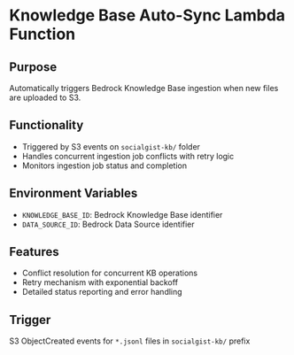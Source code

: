 # Knowledge Base Auto-Sync Lambda Function

## Purpose
Automatically triggers Bedrock Knowledge Base ingestion when new files are uploaded to S3.

## Functionality
- Triggered by S3 events on `socialgist-kb/` folder
- Handles concurrent ingestion job conflicts with retry logic
- Monitors ingestion job status and completion

## Environment Variables
- `KNOWLEDGE_BASE_ID`: Bedrock Knowledge Base identifier
- `DATA_SOURCE_ID`: Bedrock Data Source identifier

## Features
- Conflict resolution for concurrent KB operations
- Retry mechanism with exponential backoff
- Detailed status reporting and error handling

## Trigger
S3 ObjectCreated events for `*.jsonl` files in `socialgist-kb/` prefix
